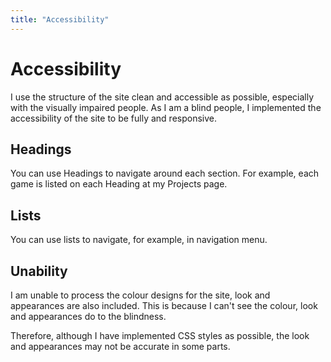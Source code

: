 ```yaml
---
title: "Accessibility"
---
```

# Accessibility
I use the structure of the site clean and accessible as possible, especially with the visually impaired people. As I am a blind people, I implemented the accessibility of the site to be fully and responsive.

## Headings
You can use Headings to navigate around each section. For example, each game is listed on each Heading at my Projects page.

## Lists
You can use lists to navigate, for example, in navigation menu.

## Unability
I am unable to process the colour designs for the site, look and appearances are also included. This is because I can't see the colour, look and appearances do to the blindness.

Therefore, although I have implemented CSS styles as possible, the look and appearances may not be accurate in some parts.